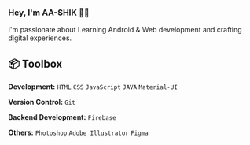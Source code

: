### Hey, I'm AA-SHIK 👋🏽  

I'm passionate about Learning Android & Web development and crafting digital experiences. 

 
## 📦 Toolbox

**Development:** `HTML` `CSS` `JavaScript` `JAVA` `Material-UI`
 
**Version Control:** `Git` 

**Backend Development:**  `Firebase` 

**Others:** `Photoshop` `Adobe Illustrator` `Figma` 
 
 

